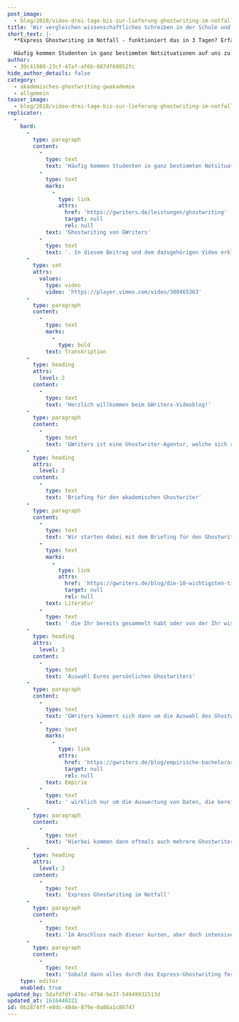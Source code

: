 ```yaml
---
post_image:
  - blog/2018/video-drei-tage-bis-zur-lieferung-ghostwriting-im-notfall/2018-11-13-GWriters-3_Tage_bis_zur_Abgabe_-Ghostwriting_im-Notfall-Thumbnail.png
title: 'Wir vergleichen wissenschaftliches Schreiben in der Schule und im Studium: Wo liegen die Unterschiede? Was müssen Sie können? Wie können Ghostwriter helfen?'
short_text: |-
  **Express Ghostwriting im Notfall - funktioniert das in 3 Tagen? Erfahren Sie mehr über unsere Prozesse und wie akademische Ghostwriter Studenten helfen!**

  Häufig kommen Studenten in ganz bestimmten Notsituationen auf uns zu: Sie stehen kurz vor der Abgabe, kämpfen mit massiven Problemen und brauchen Hilfe durch ein Express Ghostwriting von GWriters. In diesem Beitrag und dem dazugehörigen Video erklären wir Euch, wie euch die akademischen Ghostwriter von GWriters dabei selbst im Notfall unterstützen können...
author:
  - 39c41980-23cf-47af-af6b-087df68052fc
hide_author_details: false
category:
  - akademisches-ghostwriting-gwakademie
  - allgemein
teaser_image:
  - blog/2018/video-drei-tage-bis-zur-lieferung-ghostwriting-im-notfall/2018-11-13-GWriters-3_Tage_bis_zur_Abgabe_-Ghostwriting_im-Notfall-Thumbnail.png
replicator:
  -
    bard:
      -
        type: paragraph
        content:
          -
            type: text
            text: 'Häufig kommen Studenten in ganz bestimmten Notsituationen auf uns zu: Sie stehen kurz vor der Abgabe, kämpfen mit massiven Problemen und brauchen Hilfe durch ein Express '
          -
            type: text
            marks:
              -
                type: link
                attrs:
                  href: 'https://gwriters.de/leistungen/ghostwriting'
                  target: null
                  rel: null
            text: 'Ghostwriting von GWriters'
          -
            type: text
            text: '. In diesem Beitrag und dem dazugehörigen Video erklären wir Euch, wie euch die akademischen Ghostwriter von GWriters dabei selbst im Notfall unterstützen können. Durch unsere langjährige Erfahrung, unsere ausgefeilten Prozesse und die hohen akademischen Qualifikationen unserer Ghostwriter erreichen wir für Euch immer die bestmögliche Qualität, auch wenn uns nur noch 3 Tage bis zur Lieferung bleiben.'
      -
        type: set
        attrs:
          values:
            type: video
            video: 'https://player.vimeo.com/video/300465363'
      -
        type: paragraph
        content:
          -
            type: text
            marks:
              -
                type: bold
            text: Transkription
      -
        type: heading
        attrs:
          level: 2
        content:
          -
            type: text
            text: 'Herzlich willkommen beim GWriters-Videoblog!'
      -
        type: paragraph
        content:
          -
            type: text
            text: 'GWriters ist eine Ghostwriter-Agentur, welche sich auf die Erstellung wissenschaftlicher Texte spezialisiert hat. Heute haben wir ein etwas besonderes Thema. Das Thema lautet: “Drei Tage bis zur Lieferung - Ghostwriting im Notfall”. Natürlich empfehlen wir unseren Kunden immer, mehr Zeit für ein entsprechendes Projekt zu geben - egal um welches es sich handelt. Drei Tage ist sehr sehr kurzfristig, aber auch für die Kunden, welche ihrem Ghostwriter nur drei Tage bis zur Lieferung geben, möchten wir ein paar Tipps auf den Weg geben, damit das eben auch klappt.'
      -
        type: heading
        attrs:
          level: 2
        content:
          -
            type: text
            text: 'Briefing für den akademischen Ghostwriter'
      -
        type: paragraph
        content:
          -
            type: text
            text: 'Wir starten dabei mit dem Briefing für den Ghostwriter, da dies wirklich eine ganz ganz wichtige Grundlage für euer Projekt ist, damit das auch zeitlich wirklich alles hinhaut. Bitte gebt dort den ganzen aktuellen Stand an. Alle '
          -
            type: text
            marks:
              -
                type: link
                attrs:
                  href: 'https://gwriters.de/blog/die-10-wichtigsten-tipps-zur-literaturrecherche'
                  target: null
                  rel: null
            text: Literatur
          -
            type: text
            text: ' die Ihr bereits gesammelt habt oder von der Ihr wisst, dass sie auf jeden Fall mit eingearbeitet werden soll. Formuliert das Briefing und formuliert es nach ökonomischen Prinzipien - das heißt formuliert es so lang wie nötig, allerdings so knapp und so prägnant wie möglich. Alle wissenschaftlichen Vorgaben sollten natürlich dort enthalten sein und eine ganz ganz konkrete Themeneingrenzung. Hierbei ist es wichtig, den Fokus auf das Wesentliche nicht zu verlieren und ebenso ein ganz gebündeltes Arbeitspaket zu schnüren, was dann eben an den entsprechenden Ghostwriter weitergegeben werden kann, sodass der auch schnell anfangen kann zu arbeiten.'
      -
        type: heading
        attrs:
          level: 2
        content:
          -
            type: text
            text: 'Auswahl Eures persönlichen Ghostwriters'
      -
        type: paragraph
        content:
          -
            type: text
            text: 'GWriters kümmert sich dann um die Auswahl des Ghostwriters und hilft Euch bei der Abstimmung mit Eurem passenden Schreiber. Bei Zusatzarbeit wird natürlich auch mitgeholfen. Hier haben wir die Empirie mit aufgeführt. Allerdings ist dazu zu sagen, dass drei Tage natürlich wirklich sehr sehr knapp sind. Daher handelt es sich bei der '
          -
            type: text
            marks:
              -
                type: link
                attrs:
                  href: 'https://gwriters.de/blog/empirische-bachelorarbeit-schreiben'
                  target: null
                  rel: null
            text: Empirie
          -
            type: text
            text: ' wirklich nur um die Auswertung von Daten, die bereits gesammelt wurden. Innerhalb von drei Tagen können keine neuen Probanden gefunden werden und keine neuen Daten erhoben werden. Deswegen sollte das natürlich schon vorhanden sein. Bei der Recherche kann der Ghostwriter natürlich auch helfen, selbst wenn die Literatur zum Teil noch nicht vorhanden sein sollte.'
      -
        type: paragraph
        content:
          -
            type: text
            text: 'Hierbei kommen dann oftmals auch mehrere Ghostwriter zum Einsatz. Das hat einfach den Grund, dass ein Projekt, welches gerade, wenn es umfangreicher ist, in drei Tagen fertiggestellt werden soll, einen besonderen Arbeitsaufwand erfordert und damit eben auch mehrere Ghostwriter. Euer persönlicher Projektbetreuer bei GWriters wird das Ganze natürlich koordinieren, damit es nicht in ein großes Chaos ausbricht, sondern Ihr wirklich zufriedengestellt werdet, auch wenn Ihr uns nur drei Tage bis zur Lieferung an Euch ermöglicht. Das Ganze erfolgt dann in einer initialen Telefonkonferenz mit Eurem Projektbetreuer und Eurem Ghostwriter, damit wir wirklich eine optimale Ausgangslage für das Projekt schaffen.'
      -
        type: heading
        attrs:
          level: 2
        content:
          -
            type: text
            text: 'Express Ghostwriting im Notfall'
      -
        type: paragraph
        content:
          -
            type: text
            text: 'Im Anschluss nach dieser kurzen, aber doch intensiven Vorarbeit geht es dann eben wirklich ins SOS- oder ins Express-Ghostwriting. Hier ist es ganz ganz wichtig, dass eine kontinuierliche Abstimmung eben zur Zeitoptimierung möglich ist, was halt bedingt, dass Ihr auch wirklich kontinuierlich erreichbar seid. Es kann natürlich auch arbeitsteilig gearbeitet werden: Das heißt, Ihr arbeitet uns zu an Textteilen, wo Ihr bereits schon dran sitzt und Euer Ghostwriter erledigt den Rest. Das ganze wurde natürlich vorher schon bereits im Briefing festgelegt und in der Telefonkonferenz auch entsprechend besprochen.'
      -
        type: paragraph
        content:
          -
            type: text
            text: 'Sobald dann alles durch das Express-Ghostwriting fertiggestellt ist, kommt es zur Finalisierung und Abschlusslieferung, wo wir bereits einen Zweitkorrektor mit ins Boot geholt haben, der bereitsteht, um das fertige Werk entgegenzunehmen und eben wirklich komplett noch einmal durch zu korrigieren. Seid auch da wieder ansprechbar. Danach erfolgt eine abschließende Telefonkonferenz in der letzte Änderungswünsche noch einmal besprochen werden. Ganz ganz wichtig, damit Euer Ghostwriter die eben auch zeitnah einarbeiten kann. Ich hoffe, dass nicht allzu viele Anfragen kommen zu Dreitages-Arbeiten, freue mich aber, Euch einmal vorgestellt zu haben, was wichtig ist für diesen Arbeitsprozess. Denn schließlich ist es im Endeffekt immer noch möglich auch innerhalb von drei Tagen ein Projekt anzufertigen und Euch somit aus einer bestimmten Situation zu retten. Ich freue mich, dass Ihr zugesehen habt und auch auf das nächste Mal, wenn Ihr wieder mit dabei seid.'
    type: editor
    enabled: true
updated_by: 5dafdfdf-476c-4794-be37-54949932513d
updated_at: 1616440221
id: 0b2874ff-e8dc-484e-879e-0a86a1c86747
---
```

